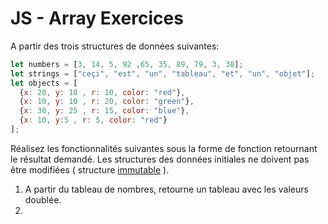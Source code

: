 # JS - Array Exercices

A partir des trois structures de données suivantes:

```js
let numbers = [3, 14, 5, 92 ,65, 35, 89, 79, 3, 38];
let strings = ["ceçi", "est", "un", "tableau", "et", "un", "objet"];
let objects = [
  {x: 20, y: 10 , r: 10, color: "red"},
  {x: 10, y: 10 , r: 20, color: "green"},
  {x: 30, y: 25 , r: 15, color: "blue"},
  {x: 10, y:5 , r: 5, color: "red"}
];
```
Réalisez les fonctionnalités suivantes sous la forme de fonction retournant le résultat demandé. Les structures des données initiales ne doivent pas être modifiées ( structure [immutable](https://developer.mozilla.org/fr/docs/Web/JavaScript/Reference/Objets_globaux/Object/freeze) ).

 1. A partir du tableau de nombres, retourne un tableau avec les valeurs doublée.
 3. 

<!--stackedit_data:
eyJoaXN0b3J5IjpbNDU3OTk2MzQsLTk5NjU5MzA3MF19
-->